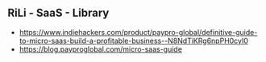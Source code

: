 ## RiLi - SaaS - Library

- https://www.indiehackers.com/product/paypro-global/definitive-guide-to-micro-saas-build-a-profitable-business--N8NdTiKRg6npPH0cyI0
- https://blog.payproglobal.com/micro-saas-guide
